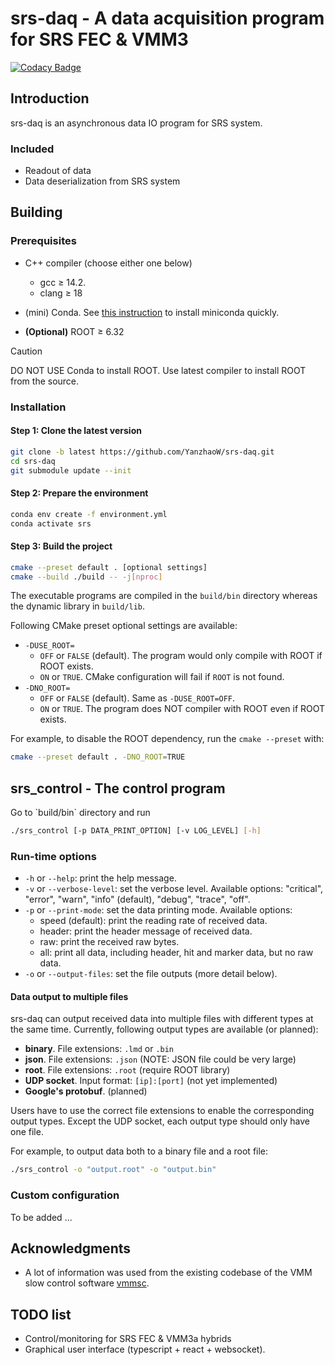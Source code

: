 # srs-daq - A data acquisition program for SRS FEC & VMM3

[![Codacy Badge](https://app.codacy.com/project/badge/Grade/7e8c956af1bc46c7836524f1ace32c11)](https://app.codacy.com/gh/YanzhaoW/srs-daq/dashboard?utm_source=gh&utm_medium=referral&utm_content=&utm_campaign=Badge_grade)

## Introduction

srs-daq is an asynchronous data IO program for SRS system.

### Included

- Readout of data
- Data deserialization from SRS system

## Building

### Prerequisites

- C++ compiler (choose either one below)
  - gcc <span>&#8805;</span> 14.2.
  - clang <span>&#8805;</span> 18

- (mini) Conda. See [this instruction](doc/install_conda.md) to install miniconda quickly.
- **(Optional)** ROOT <span>&#8805;</span> 6.32

> [!CAUTION]
> DO NOT USE Conda to install ROOT. Use latest compiler to install ROOT from the source.

### Installation

#### Step 1: Clone the latest version

```bash
git clone -b latest https://github.com/YanzhaoW/srs-daq.git
cd srs-daq
git submodule update --init
```

#### Step 2: Prepare the environment

```bash
conda env create -f environment.yml
conda activate srs
```

#### Step 3: Build the project

```bash
cmake --preset default . [optional settings]
cmake --build ./build -- -j[nproc]
```

The executable programs are compiled in the `build/bin` directory whereas the dynamic library in `build/lib`.

Following CMake preset optional settings are available:

- `-DUSE_ROOT=`
  - `OFF` or `FALSE` (default). The program would only compile with ROOT if ROOT exists. 
  - `ON` or `TRUE`. CMake configuration will fail if `ROOT` is not found. 
- `-DNO_ROOT=`
  - `OFF` or `FALSE` (default). Same as `-DUSE_ROOT=OFF`.
  - `ON` or `TRUE`. The program does NOT compiler with ROOT even if ROOT exists.

For example, to disable the ROOT dependency, run the `cmake --preset` with:

```bash
cmake --preset default . -DNO_ROOT=TRUE
```

## srs_control - The control program

<!-- To run the program, first make sure you have activated the conda environment `srs`, which can be checked by `conda info`. If not, run `conda activate srs` to activate `srs` environment. --> Go to `build/bin` directory and run

```bash
./srs_control [-p DATA_PRINT_OPTION] [-v LOG_LEVEL] [-h]
```

### Run-time options

- `-h` or `--help`: print the help message.
- `-v` or `--verbose-level`: set the verbose level. Available options: "critical", "error", "warn", "info" (default), "debug", "trace", "off".
- `-p` or `--print-mode`: set the data printing mode. Available options:
  - speed (default): print the reading rate of received data.
  - header: print the header message of received data.
  - raw: print the received raw bytes.
  - all: print all data, including header, hit and marker data, but no raw data.
- `-o` or `--output-files`: set the file outputs (more detail below).

#### Data output to multiple files

srs-daq can output received data into multiple files with different types at the same time. Currently, following output types are available (or planned):

- **binary**. File extensions: `.lmd` or `.bin`
- **json**. File extensions: `.json` (NOTE: JSON file could be very large)
- **root**. File extensions: `.root` (require ROOT library)
- **UDP socket**. Input format: `[ip]:[port]` (not yet implemented)
- **Google's protobuf**. (planned)

Users have to use the correct file extensions to enable the corresponding output types. Except the UDP socket, each output type should only have one file.

For example, to output data both to a binary file and a root file:

```bash
./srs_control -o "output.root" -o "output.bin"
```

### Custom configuration

To be added ...

## Acknowledgments

- A lot of information was used from the existing codebase of the VMM slow control software [vmmsc](https://gitlab.cern.ch/rd51-slow-control/vmmsc.git).

## TODO list

- Control/monitoring for SRS FEC & VMM3a hybrids
- Graphical user interface (typescript + react + websocket).
